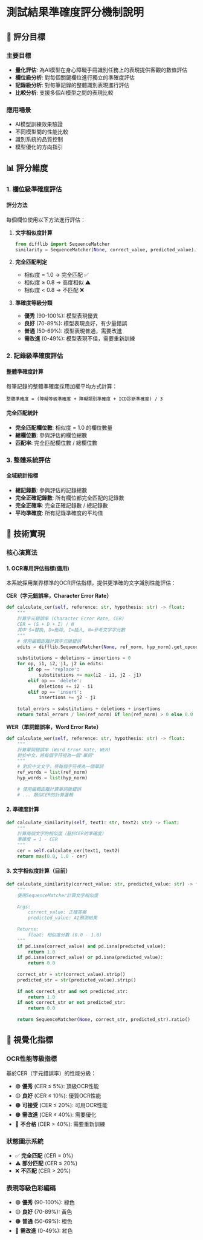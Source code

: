 # 測試結果準確度評分機制說明

## 🎯 評分目標

### 主要目標
- **量化評估**: 為AI模型在身心障礙手冊識別任務上的表現提供客觀的數值評估
- **欄位級分析**: 對每個關鍵欄位進行獨立的準確度評估
- **記錄級分析**: 對每筆記錄的整體識別表現進行評估
- **比較分析**: 支援多個AI模型之間的表現比較

### 應用場景
- AI模型訓練效果驗證
- 不同模型間的性能比較
- 識別系統的品質控制
- 模型優化的方向指引

## 📊 評分維度

### 1. 欄位級準確度評估

#### 評分方法
每個欄位使用以下方法進行評估：

1. **文字相似度計算**
   ```python
   from difflib import SequenceMatcher
   similarity = SequenceMatcher(None, correct_value, predicted_value).ratio()
   ```

2. **完全匹配判定**
   - 相似度 = 1.0 → 完全匹配 ✅
   - 相似度 ≥ 0.8 → 高度相似 ⚠️
   - 相似度 < 0.8 → 不匹配 ❌

3. **準確度等級分類**
   - **優秀** (90-100%): 模型表現優異
   - **良好** (70-89%): 模型表現良好，有少量錯誤
   - **普通** (50-69%): 模型表現普通，需要改進
   - **需改進** (0-49%): 模型表現不佳，需要重新訓練

### 2. 記錄級準確度評估

#### 整體準確度計算
每筆記錄的整體準確度採用加權平均方式計算：

```
整體準確度 = (障礙等級準確度 + 障礙類別準確度 + ICD診斷準確度) / 3
```

#### 完全匹配統計
- **完全匹配欄位數**: 相似度 = 1.0 的欄位數量
- **總欄位數**: 參與評估的欄位總數
- **匹配率**: 完全匹配欄位數 / 總欄位數

### 3. 整體系統評估

#### 全域統計指標
- **總記錄數**: 參與評估的記錄總數
- **完全正確記錄數**: 所有欄位都完全匹配的記錄數
- **完全正確率**: 完全正確記錄數 / 總記錄數
- **平均準確度**: 所有記錄準確度的平均值

## 🔧 技術實現

### 核心演算法

#### 1. OCR專用評估指標(備用)

本系統採用業界標準的OCR評估指標，提供更準確的文字識別性能評估：

**CER（字元錯誤率，Character Error Rate）**
```python
def calculate_cer(self, reference: str, hypothesis: str) -> float:
    """
    計算字元錯誤率 (Character Error Rate, CER)
    CER = (S + D + I) / N
    其中 S=替換, D=刪除, I=插入, N=參考文字字元數
    """
    # 使用編輯距離計算字元級錯誤
    edits = difflib.SequenceMatcher(None, ref_norm, hyp_norm).get_opcodes()
    
    substitutions = deletions = insertions = 0
    for op, i1, i2, j1, j2 in edits:
        if op == 'replace':
            substitutions += max(i2 - i1, j2 - j1)
        elif op == 'delete':
            deletions += i2 - i1
        elif op == 'insert':
            insertions += j2 - j1
    
    total_errors = substitutions + deletions + insertions
    return total_errors / len(ref_norm) if len(ref_norm) > 0 else 0.0
```

**WER（單詞錯誤率，Word Error Rate）**
```python
def calculate_wer(self, reference: str, hypothesis: str) -> float:
    """
    計算單詞錯誤率 (Word Error Rate, WER)
    對於中文，將每個字符視為一個"單詞"
    """
    # 對於中文文字，將每個字符視為一個單詞
    ref_words = list(ref_norm)
    hyp_words = list(hyp_norm)
    
    # 使用編輯距離計算單詞級錯誤
    # ... 類似CER的計算邏輯
```

#### 2. 準確度計算
```python
def calculate_similarity(self, text1: str, text2: str) -> float:
    """
    計算兩個文字的相似度（基於CER的準確度）
    準確度 = 1 - CER
    """
    cer = self.calculate_cer(text1, text2)
    return max(0.0, 1.0 - cer)
```

#### 3. 文字相似度計算（目前）
```python
def calculate_similarity(correct_value: str, predicted_value: str) -> float:
    """
    使用SequenceMatcher計算文字相似度
    
    Args:
        correct_value: 正確答案
        predicted_value: AI預測結果
        
    Returns:
        float: 相似度分數 (0.0 - 1.0)
    """
    if pd.isna(correct_value) and pd.isna(predicted_value):
        return 1.0
    if pd.isna(correct_value) or pd.isna(predicted_value):
        return 0.0
    
    correct_str = str(correct_value).strip()
    predicted_str = str(predicted_value).strip()
    
    if not correct_str and not predicted_str:
        return 1.0
    if not correct_str or not predicted_str:
        return 0.0
    
    return SequenceMatcher(None, correct_str, predicted_str).ratio()
```

## 🎨 視覺化指標

### OCR性能等級指標
基於CER（字元錯誤率）的性能分級：
- 🟢 **優秀** (CER ≤ 5%): 頂級OCR性能
- 🟡 **良好** (CER ≤ 10%): 優質OCR性能  
- 🟠 **可接受** (CER ≤ 20%): 可用OCR性能
- 🟠 **需改進** (CER ≤ 40%): 需要優化
- 🔴 **不合格** (CER > 40%): 需要重新訓練

### 狀態圖示系統
- ✅ **完全匹配** (CER = 0%)
- ⚠️ **部分匹配** (CER ≤ 20%)
- ❌ **不匹配** (CER > 20%)

### 表現等級色彩編碼
- 🟢 **優秀** (90-100%): 綠色
- 🟡 **良好** (70-89%): 黃色
- 🟠 **普通** (50-69%): 橙色
- 🔴 **需改進** (0-49%): 紅色

